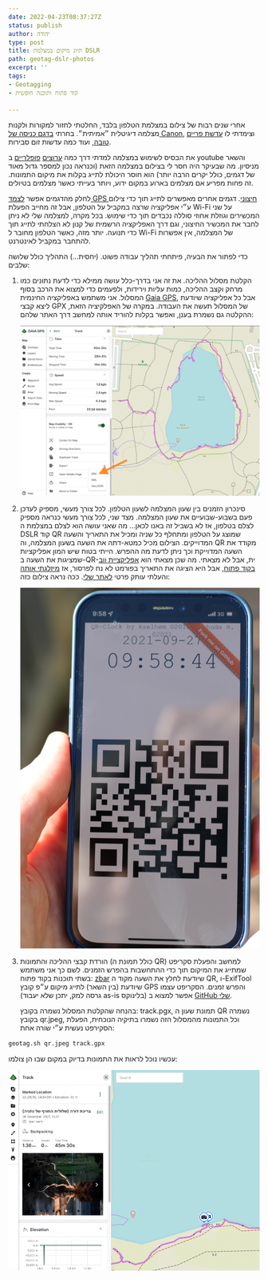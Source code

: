 ```yaml
---
date: 2022-04-23T08:37:27Z
status: publish
author: יהודה
type: post
title: תיוג מיקום במצלמת DSLR
path: geotag-dslr-photos
excerpt: ''
tags:
- Geotagging
- קוד פתוח ותוכנה חופשית

---
```

אחרי שנים רבות של צילום במצלמת הטלפון בלבד, החלטתי לחזור למקורות ולקנות מצלמה דיגיטלית ״אמיתית״. בחרתי [בדגם כניסה של Canon](https://www.dpreview.com/products/canon/slrs/canon_eos2000d "Canon EOS 2000D"), וצימדתי לו [עדשת פריים טובה](https://www.dpreview.com/products/canon/lenses/canon_50_1p8_stm "Canon EF 50mm F1.8 STM"), ועוד כמה עדשות זום סבירות.

את הבסיס לשימוש במצלמה למדתי דרך כמה [ערוצים](https://www.youtube.com/user/JaredPolin "Jared Polin") [פופלריים](https://www.youtube.com/channel/UC9lyUdwosxq_OxC1uggjUPA "Photo Genius") ב youtube והשאר מניסיון. מה שבעיקר היה חסר לי בצילום במצלמה הזאת (וכנראה נכון למספר גדול מאוד של דגמים, כולל יקרים הרבה יותר) הוא חוסר היכולת לתייג בקלות את מיקום התמונות. זה פחות מפריע אם מצלמים בארוע במקום ידוע, ויותר בעייתי כאשר מצלמים בטיולים.

לחלק מהדגמים אפשר [לצמד GPS חיצוני](https://www.bhphotovideo.com/c/product/847538-REG/Canon_6363B001_GPS_Receiver_GP_E2.html "Canon GPS Receiver GP-E2"). דגמים אחרים מאפשרים לתייג תוך כדי צילום ע״י אפליקציה שרצה במקביל על הטלפון, אבל זה מחייב הפעלת Wi-Fi על שני המכשירים וגוזלת אחוזי סוללה נכבדים תוך כדי שימוש. בכל מקרה, למצלמה שלי לא ניתן לחבר את המכשיר החיצוני, וגם דרך האפליקציה הרשמית של קנון לא הצלחתי לתייג תוך כדי תנועה. יותר מזה, כאשר הטלפון מחובר ל Wi-Fi של המצלמה, אין אפשרות להתחבר במקביל לאינטרנט.

כדי לפתור את הבעיה, פיתחתי תהליך עבודה פשוט. (יחסית...) התהליך כולל שלושה שלבים:

1. הקלטת מסלול ההליכה. את זה אני בדרך-כלל עושה ממילא כדי לדעת נתונים כמו מרחק וקצב ההליכה, כמות עליות וירידות, ולפעמים כדי למצוא את הרכב בסוף המסלול. אני משתמש באפליקציה החינמית [Gaia GPS](https://www.gaiagps.com), אבל כל אפליקציה שיודעת ליצא קבצי GPX של המסלול תעשה את העבודה. במקרה של האפלקיציה הזאת, ההקלטה גם נשמרת בענן, ואפשר בקלות להוריד אותה למחשב דרך האתר שלהם:

   ![](/img/2022/04/gaia-gps-export-to-gpx.png)
2. סינכרון הזמנים בין שעון המצלמה לשעון הטלפון. לכל צורך מעשי, מספיק לעדכן פעם בשבוע-שבועיים את שעון המצלמה. מצד שני, לכל צורך מעשי כנראה מספיק לצלם בטלפון, אז לא בשביל זה באנו לכאן... מה שאני עושה הוא לצלם במצלמת ה DSLR קוד QR שמוצג על הטלפון ומתחלף כל שניה ומכיל את התאריך והשעה המדוייקים. הצילום מכיל כמטא-דתה את השעה בשעון המצלמה, וה QR מקודד את השעה המדוייקת וכך ניתן לדעת מה ההפרש. הייתי בטוח שיש המון אפליקציות שמציגות את השעה ב-QR-ית, אבל לא מצאתי. מה שכן מצאתי הוא [אפליקציית ווב בקוד פתוח](https://github.com/kaelhem/qr-clock "QR clock by kaelhem"), אבל היא הציגה את התאריך בפורמט לא נח לפרסור, אז [מיזלגתי אותה](https://github.com/yehudab/qr-clock "QR clock GitHub repo") והעלתי עותק פרטי [לאתר שלי](https://apps.yehudab.com/qr-clock/ "QR Clock"). ככה נראה צילום כזה:

   ![](/img/2022/04/qr-clock.jpg)
3. הורדת קבצי ההליכה והתמונות (כולל תמונת ה QR) למחשב והפעלת סקריפט שמתייג את המיקום תוך כדי ההתחשבות בהפרש הזמנים. לשם כך אני משתמש בשתי תוכנות בקוד פתוח: [zbar](https://github.com/mchehab/zbar "zbar GitHub repo") שיודעת לחלץ את השעה מקוד ה QR, ו-ExifTool שיודעת (בין השאר) לתייג מיקום ע״פ קובץ GPS והפרש זמנים. הסקריפט עצמו (גרסה למק, יתכן שלא יעבוד as-is בלינוקס) אפשר למצוא ב [GitHub שלי](https://github.com/yehudab/things/blob/main/geotag.sh "geotag.sh in GitHub").

   בהנחה שהקלטת המסלול נשמרה בקובץ: track.pgx, תמונת שעון ה QR נשמרה בקובץ qr.jpeg, וכל התמונות מהמסלול הזה נשמרו בתיקיה הנוכחית, הפעלת הסקירפט נעשית ע״י שורה אחת:

```bash
geotag.sh qr.jpeg track.gpx
```

עכשיו נוכל לראות את התמונות בדיוק במקום שבו הן צולמו:

![](/img/2022/04/photo-in-gaig-gps-after-geo-tagging.png)
